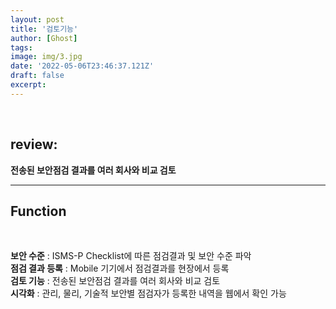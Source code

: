 ```yaml
---
layout: post
title: '검토기능'
author: [Ghost]
tags: 
image: img/3.jpg
date: '2022-05-06T23:46:37.121Z'
draft: false
excerpt: 
---
```


<br>

## review:

**전송된 보안점검 결과를 여러 회사와 비교 검토**
 
---
## Function 

<br>

**보안 수준** : ISMS-P Checklist에 따른 점검결과 및 보안 수준 파악 <br>
**점검 결과 등록** : Mobile 기기에서 점검결과를 현장에서 등록 <br>
**검토 기능** : 전송된 보안점검 결과를 여러 회사와 비교 검토 <br>
**시각화** : 관리, 물리, 기술적 보안별 점검자가 등록한 내역을 웹에서 확인 가능

